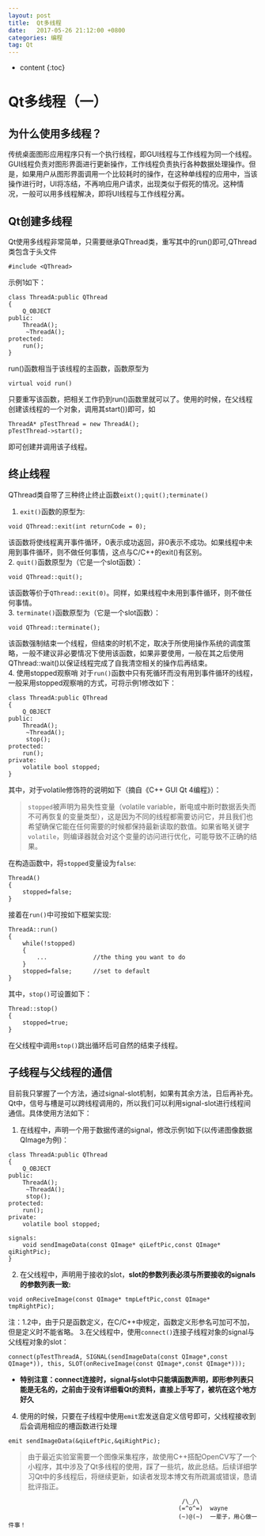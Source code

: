 ```yaml
---
layout: post
title:  Qt多线程
date:   2017-05-26 21:12:00 +0800
categories: 编程
tag: Qt
---
```


* content
{:toc}


# Qt多线程（一）
## 为什么使用多线程？
传统桌面图形应用程序只有一个执行线程，即GUI线程与工作线程为同一个线程。GUI线程负责对图形界面进行更新操作，工作线程负责执行各种数据处理操作。但是，如果用户从图形界面调用一个比较耗时的操作，在这种单线程的应用中，当该操作进行时，UI将冻结，不再响应用户请求，出现类似于假死的情况。这种情况，一般可以用多线程解决，即将UI线程与工作线程分离。

## Qt创建多线程
Qt使用多线程非常简单，只需要继承QThread类，重写其中的run()即可,QThread类包含于头文件
 ``` 
 #include <QThread>
 ```

示例1如下：
```
class ThreadA:public QThread
{
    Q_OBJECT
public:
    ThreadA();
     ~ThreadA();
protected:
    run();
}
```
run()函数相当于该线程的主函数，函数原型为
```
virtual void run()
```
只要重写该函数，把相关工作扔到run()函数里就可以了。使用的时候，在父线程创建该线程的一个对象，调用其start())即可，如
```
ThreadA* pTestThread = new ThreadA();
pTestThread->start();
```
即可创建并调用该子线程。 

## 终止线程
QThread类自带了三种终止终止函数`eixt();quit();terminate()`
1. `exit()`函数的原型为:
```
void QThread::exit(int returnCode = 0);
```
该函数将使线程离开事件循环，0表示成功返回，非0表示不成功。如果线程中未用到事件循环，则不做任何事情，这点与C/C++的exit()有区别。  
2. `quit()`函数原型为（它是一个slot函数）：
```
void QThread::quit();
```
该函数等价于`QThread::exit(0)`。同样，如果线程中未用到事件循环，则不做任何事情。  
3. `terminate()`函数原型为（它是一个slot函数）：
```
void QThread::terminate();
```
该函数强制结束一个线程，但结束的时机不定，取决于所使用操作系统的调度策略，一般不建议非必要情况下使用该函数，如果非要使用，一般在其之后使用QThread::wait()以保证线程完成了自我清空相关的操作后再结束。  
4. 使用stopped观察哨
对于`run()`函数中只有死循环而没有用到事件循环的线程，一般采用stopped观察哨的方式，可将示例1修改如下：
```
class ThreadA:public QThread
{
    Q_OBJECT
public:
    ThreadA();
     ~ThreadA();
     stop();
protected:
    run();
private:
    volatile bool stopped;
}
```
其中，对于volatile修饰符的说明如下（摘自《C++ GUI Qt 4编程》）：
> `stopped`被声明为易失性变量（volatile variable，断电或中断时数据丢失而不可再恢复的变量类型），这是因为不同的线程都需要访问它，并且我们也希望确保它能在任何需要的时候都保持最新读取的数值。如果省略关键字`volatile`，则编译器就会对这个变量的访问进行优化，可能导致不正确的结果。  

在构造函数中，将`stopped`变量设为`false`:
```
ThreadA()
{
    stopped=false;
}
```
接着在`run()`中可按如下框架实现:
```
ThreadA::run()
{
    while(!stopped)
    {
        ...             //the thing you want to do
    }
    stopped=false;      //set to default
}
```
其中，`stop()`可设置如下：
```
Thread::stop()
{
    stopped=true;
}
```
在父线程中调用`stop()`跳出循环后可自然的结束子线程。

## 子线程与父线程的通信
目前我只掌握了一个方法，通过signal-slot机制，如果有其余方法，日后再补充。
Qt中，信号与槽是可以跨线程调用的，所以我们可以利用signal-slot进行线程间通信。具体使用方法如下：  
1. 在线程中，声明一个用于数据传递的signal，修改示例1如下(以传递图像数据QImage为例)：
```
class ThreadA:public QThread
{
    Q_OBJECT
public:
    ThreadA();
     ~ThreadA();
     stop();
protected:
    run();
private:
    volatile bool stopped;

signals:
    void sendImageData(const QImage* qiLeftPic,const QImage* qiRightPic);
}
```
2. 在父线程中，声明用于接收的slot，**slot的参数列表必须与所要接收的signals的参数列表一致:**  
```
void onReciveImage(const QImage* tmpLeftPic,const QImage* tmpRightPic);
```
注：1.2中，由于只是函数定义，在C/C++中规定，函数定义形参名可加可不加，但是定义时不能省略。
3.在父线程中，使用`connect()`连接子线程对象的signal与父线程对象的slot：
```
connect(pTestThreadA, SIGNAL(sendImageData(const QImage*,const QImage*)), this, SLOT(onReciveImage(const QImage*,const QImage*)));
```
* **特别注意：connect连接时，signal与slot中只能填函数声明，即形参列表只能是无名的，之前由于没有详细看Qt的资料，直接上手写了，被坑在这个地方好久**  
4. 使用的时候，只要在子线程中使用`emit`宏发送自定义信号即可，父线程接收到后会调用相应的槽函数进行处理
```
emit sendImageData(&qiLeftPic,&qiRightPic);
```

> 由于最近实验室需要一个图像采集程序，故使用C++搭配OpenCV写了一个小程序，其中涉及了Qt多线程的使用，踩了一些坑，故此总结。后续详细学习Qt中的多线程后，将继续更新，如读者发现本博文有所疏漏或错误，恳请批评指正。

                                                     /\_/\                  
                                                    (=^o^=)  wayne     
                                                    (~)@(~)  一辈子，用心做一件事！